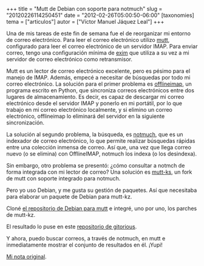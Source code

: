 +++
title = "Mutt de Debian con soporte para notmuch"
slug = "20120226114250451"
date = "2012-02-26T05:00:50-06:00"
[taxonomies]
tema = ["articulos"]
autor = ["Víctor Manuel Jáquez Leal"]
+++

Una de mis tareas de este fin de semana fue el de reorganizar mi entorno
de correo electrónico. Para leer el correo electrónico utilizo
[mutt](http://www.mutt.org/), configurado para leer el correo
electrónico de un servidor IMAP. Para enviar correo, tengo una
configuración mínima de [exim](http://www.exim.org/) que utiliza a su
vez a mi servidor de correo electrónico como retransmisor.

Mutt es un lector de correo electrónico excelente, pero es pésimo para
el manejo de IMAP. Además, empecé a necesitar de búsquedas por todo mi
correo electrónico. La solución para el primer problema es
[offlineimap](http://offlineimap.org/), un programa escrito en Python,
que sincroniza correos electrónicos entre dos lugares de almacenamiento.
Es decir, es capaz de descargar mi correo electrónico desde el servidor
IMAP y ponerlo en mi portátil, por lo que trabajo en mi correo
electrónico localmente, y si elimino un correo electrónico, offlineimap
lo eliminará del servidor en la siguiente sincronización.

La solución al segundo problema, la búsqueda, es
[notmuch](http://notmuchmail.org/), que es un indexador de correo
electrónico, lo que permite realizar búsquedas rápidas entre una
colección inmensa de correo. Así que, una vez que llega correo nuevo (o
se elimina) con OfflineIMAP, notmuch los indexa (o los desindexa).

Sin embargo, otro problema se presentó: ¿cómo consultar a notmch de
forma integrada con mi lector de correo? Una solución es
[mutt-ks](https://github.com/karelzak/mutt-kz), un fork de mutt con
soporte integrado para notmuch.

Pero yo uso Debian, y me gusta su gestión de paquetes. Así que
necesitaba para elaborar un paquete de Debian para mutt-kz.

Cloné [el repositorio de Debian para
mutt](http://anonscm.debian.org/gitweb/?p=pkg-mutt/mutt.git;a=summary) e
integré, uno por uno, los parches de mutt-kz.

El resultado lo puse en este [repositorio de
gitorious](https://gitorious.org/vjaquez-misc/mutt).

Y ahora, puedo buscar correos, a través de notmuch, en mutt e
inmediatamente mostrar el conjunto de resultados en él. ¡Yupi!

[Mi nota
original](blogs.igalia.com/vjaquez/2012/02/26/debians-mutt-with-notmuch-support/%20).
